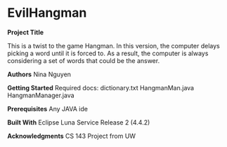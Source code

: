 # EvilHangman

**Project Title**

This is a twist to the game Hangman. In this version, the computer delays picking a word until it is forced to. As a result, the computer is always considering a set of words that could be the answer. 

**Authors**
Nina Nguyen

**Getting Started**
Required docs: dictionary.txt HangmanMan.java HangmanManager.java

**Prerequisites**
Any JAVA ide

**Built With**
Eclipse
Luna Service Release 2 (4.4.2)

**Acknowledgments**
CS 143 Project from UW
